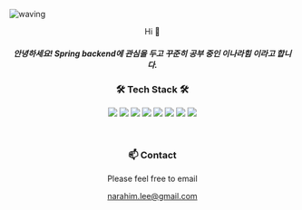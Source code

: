 

![waving](https://capsule-render.vercel.app/api?type=waving&height=150&fontAlign=80&fontAlignY=40&color=gradient)
<p align="center">Hi 👋</p>
<h5 align="center">안녕하세요! Spring backend에 관심을 두고 꾸준히 공부 중인 이나라힘 이라고 합니다.</p>
<h3 align="center">🛠 Tech Stack 🛠</h3>

<p align="center">
  <img src="https://img.shields.io/badge/Java-DA1F26?style=flat-square&logo=Java&logoColor=white"/></a>
  <img src="https://img.shields.io/badge/Spring-6DB33F?style=flat-square&logo=Spring&logoColor=white"/></a>
  <img src="https://img.shields.io/badge/aws-333664?style=flat-square&logo=amazon-aws&logoColor=white"/></a> 
  <img src="https://img.shields.io/badge/docker-0085CA?style=flat-square&logo=docker&logoColor=white"/></a>
   <img src="https://img.shields.io/badge/react-40AEF0?style=flat-square&logo=react&logoColor=white"/></a>
   <img src="https://img.shields.io/badge/MySQL-1B72BE?style=flat-square&logo=MySQL&logoColor=white"/></a>
   <img src="https://img.shields.io/badge/nginx-006600?style=flat-square&logo=nginx&logoColor=white"/></a>
<img src="https://img.shields.io/badge/Postgres-%23316192.svg?logo=postgresql&logoColor=white"/></a>
</p>

<br>

<h3 align="center"> 📫 Contact  </h3>
<p align="center">Please feel free to email</p>
<p align="center">
 <a href="mailto:narahim.lee@gmail.com">narahim.lee@gmail.com</a>
</p>